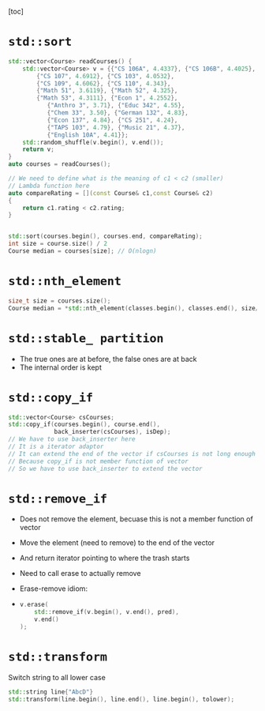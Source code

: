 [toc]

# `std::sort`

```cpp
std::vector<Course> readCourses() {
    std::vector<Course> v = {{"CS 106A", 4.4337}, {"CS 106B", 4.4025},
        {"CS 107", 4.6912}, {"CS 103", 4.0532},
        {"CS 109", 4.6062}, {"CS 110", 4.343},
        {"Math 51", 3.6119}, {"Math 52", 4.325},
        {"Math 53", 4.3111}, {"Econ 1", 4.2552},
           {"Anthro 3", 3.71}, {"Educ 342", 4.55},
           {"Chem 33", 3.50}, {"German 132", 4.83},
           {"Econ 137", 4.84}, {"CS 251", 4.24},
           {"TAPS 103", 4.79}, {"Music 21", 4.37},
           {"English 10A", 4.41}};
    std::random_shuffle(v.begin(), v.end());
    return v;
}
auto courses = readCourses();

// We need to define what is the meaning of c1 < c2 (smaller)
// Lambda function here
auto compareRating = [](const Course& c1,const Course& c2)
{
    return c1.rating < c2.rating;
}


std::sort(courses.begin(), courses.end, compareRating);
int size = course.size() / 2
Course median = courses[size]; // O(nlogn)
```

# `std::nth_element`

```cpp
size_t size = courses.size();
Course median = *std::nth_element(classes.begin(), classes.end(), size/2, compAvg); // O(N)
```

# `std::stable_ partition`

- The true ones are at before, the false ones are at back
- The internal order is kept

# `std::copy_if`

```cpp
std::vector<Course> csCourses;
std::copy_if(courses.begin(), course.end(), 
             back_inserter(csCourses), isDep);
// We have to use back_inserter here
// It is a iterator adaptor
// It can extend the end of the vector if csCourses is not long enough
// Because copy_if is not member function of vector
// So we have to use back_inserter to extend the vector
```

# `std::remove_if`

- Does not remove the element, becuase this is not a member function of vector

- Move the element (need to remove) to the end of the vector

- And return iterator pointing to where the trash starts

- Need to call erase to actually remove

- Erase-remove idiom:

- ```cpp
  v.erase(
      std::remove_if(v.begin(), v.end(), pred),
      v.end()
  ); 
  ```

# `std::transform`

Switch string to all lower case

```cpp
std::string line{"AbcD"}
std::transform(line.begin(), line.end(), line.begin(), tolower);
```

